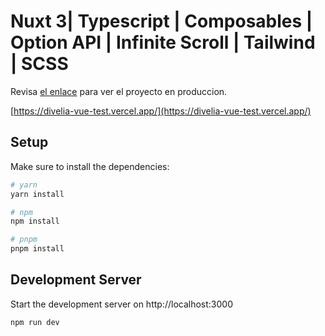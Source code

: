 # Nuxt 3| Typescript | Composables | Option API | Infinite Scroll | Tailwind | SCSS 

Revisa [el enlace](https://divelia-vue-test.vercel.app/) para ver el proyecto en produccion.

[https://divelia-vue-test.vercel.app/](https://divelia-vue-test.vercel.app/)

## Setup

Make sure to install the dependencies:

```bash
# yarn
yarn install

# npm
npm install

# pnpm
pnpm install
```

## Development Server

Start the development server on http://localhost:3000

```bash
npm run dev
```
